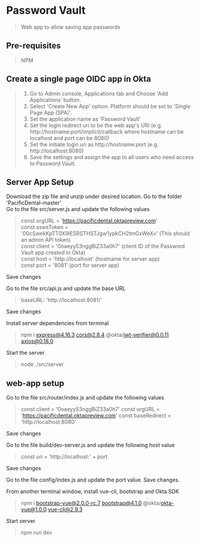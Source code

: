 # Password Vault

> Web app to allow saving app passwords

## Pre-requisites
> NPM

## Create a single page OIDC app in Okta

> 1. Go to Admin console, Applications tab and Choose 'Add Applications' button. 
> 2. Select 'Create New App' option. Platform should be set to 'Single Page App (SPA)'.
> 3. Set the application name as 'Password Vault'
> 4. Set the login redirect uri to be the web app's URI (e.g. http://hostname:port/implicit/callback where hostname can be localhost and port can be 8080)
> 5. Set the initiate login uri as http://hostname:port (e.g. http://localhost:8080)
> 6. Save the settings and assign the app to all users who need access to Password Vault.

## Server App Setup
Download the zip file and unzip under desired location. Go to the folder 'PacificDental-master'  
Go to the file src/server.js and update the following values

> const orgURL = 'https://pacificdental.oktapreview.com'  
> const sswsToken = '00cSwekKpTT0X9lESRSTHSTJgw1ypkCH2tmGxWeXv' (This should an admin API token)  
> const client = '0oaeyy53nggBiZ33a0h7' (client ID of the Password Vault app created in Okta)  
> const host = 'http://localhost' (hostname for server app)  
> const port = '8081' (port for server app)
 
Save changes

Go to the file src/api.js and update the base URL

> baseURL: 'http://localhost:8081/'

Save changes

Install server dependencies from terminal

> npm i express@4.16.3 cors@2.8.4 @okta/jwt-verifier@0.0.11 axios@0.18.0

Start the server

> node ./src/server

## web-app setup
Go to the file src/router/index.js and update the following values

> const client = '0oaeyy53nggBiZ33a0h7'
> const orgURL = 'https://pacificdental.oktapreview.com'
> const baseRedirect = 'http://localhost:8080'

Save changes

Go to the file build/dev-server.js and update the following host value

> const uri = 'http://localhost:' + port

Save changes

Go to the file config/index.js and update the port value. Save changes.

From another terminal window, install vue-cli, bootstrap and Okta SDK

> npm i bootstrap-vue@2.0.0-rc.7 bootstrap@4.1.0 @okta/okta-vue@1.0.0 vue-cli@2.9.3

Start server

> npm run dev
